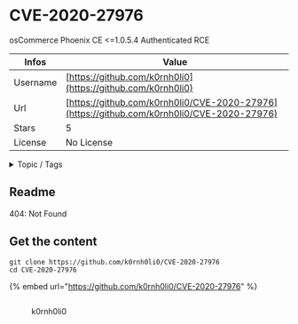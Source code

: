 # CVE-2020-27976

osCommerce Phoenix CE <=1.0.5.4 Authenticated RCE

| Infos    | Value                                                              |
| -------- | -------------------------------------------------------------------|
| Username | [https://github.com/k0rnh0li0](https://github.com/k0rnh0li0) |
| Url      | [https://github.com/k0rnh0li0/CVE-2020-27976](https://github.com/k0rnh0li0/CVE-2020-27976)                                               |
| Stars    | 5                                                          |
| License  | No License                                                        |

<details>

<summary>Topic / Tags</summary>

* cve* exploit* rce

</details>

## Readme

404: Not Found


## Get the content

```
git clone https://github.com/k0rnh0li0/CVE-2020-27976
cd CVE-2020-27976
```

{% embed url="https://github.com/k0rnh0li0/CVE-2020-27976" %}

<figure><img src="https://avatars.githubusercontent.com/u/73505124?v=4" alt=""><figcaption><p>k0rnh0li0</p></figcaption></figure>

